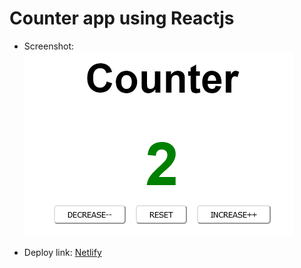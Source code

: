 # Counter app using Reactjs  

- Screenshot:  
![Screenshot](./public/screenshot.png "Screenshot")

- Deploy link: [Netlify](https://supreme-goggles.netlify.app/ "Netlify")
